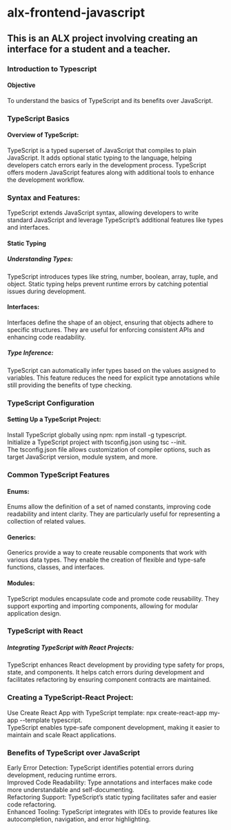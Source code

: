 # alx-frontend-javascript

## This is an ALX project involving creating an interface for a student and a teacher.

### Introduction to Typescript
#### Objective
To understand the basics of TypeScript and its benefits over JavaScript.

### TypeScript Basics
#### Overview of TypeScript:
TypeScript is a typed superset of JavaScript that compiles to plain JavaScript. It adds optional static typing to the language, helping developers catch errors early in the development process. TypeScript offers modern JavaScript features along with additional tools to enhance the development workflow.  

### Syntax and Features:
TypeScript extends JavaScript syntax, allowing developers to write standard JavaScript and leverage TypeScript’s additional features like types and interfaces.
#### Static Typing
##### Understanding Types:
TypeScript introduces types like string, number, boolean, array, tuple, and object.
Static typing helps prevent runtime errors by catching potential issues during development.

#### Interfaces:
Interfaces define the shape of an object, ensuring that objects adhere to specific structures.
They are useful for enforcing consistent APIs and enhancing code readability.  

##### Type Inference:
TypeScript can automatically infer types based on the values assigned to variables.
This feature reduces the need for explicit type annotations while still providing the benefits of type checking.

### TypeScript Configuration  
#### Setting Up a TypeScript Project:
Install TypeScript globally using npm: npm install -g typescript.  
Initialize a TypeScript project with tsconfig.json using tsc --init.  
The tsconfig.json file allows customization of compiler options, such as target JavaScript version, module system, and more.  

### Common TypeScript Features
#### Enums:
Enums allow the definition of a set of named constants, improving code readability and intent clarity.
They are particularly useful for representing a collection of related values.

#### Generics:
Generics provide a way to create reusable components that work with various data types.
They enable the creation of flexible and type-safe functions, classes, and interfaces.

#### Modules:
TypeScript modules encapsulate code and promote code reusability.
They support exporting and importing components, allowing for modular application design.

### TypeScript with React
##### Integrating TypeScript with React Projects:
TypeScript enhances React development by providing type safety for props, state, and components.
It helps catch errors during development and facilitates refactoring by ensuring component contracts are maintained.

### Creating a TypeScript-React Project:
Use Create React App with TypeScript template: npx create-react-app my-app --template typescript.  
TypeScript enables type-safe component development, making it easier to maintain and scale React applications.  

### Benefits of TypeScript over JavaScript
Early Error Detection: TypeScript identifies potential errors during development, reducing runtime errors.  
Improved Code Readability: Type annotations and interfaces make code more understandable and self-documenting.  
Refactoring Support: TypeScript’s static typing facilitates safer and easier code refactoring.  
Enhanced Tooling: TypeScript integrates with IDEs to provide features like autocompletion, navigation, and error highlighting.  
